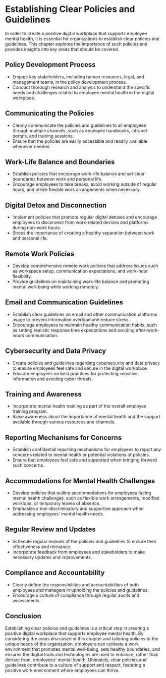 Establishing Clear Policies and Guidelines
======================================================

In order to create a positive digital workplace that supports employee mental health, it is essential for organizations to establish clear policies and guidelines. This chapter explores the importance of such policies and provides insights into key areas that should be covered.

Policy Development Process
--------------------------

* Engage key stakeholders, including human resources, legal, and management teams, in the policy development process.
* Conduct thorough research and analysis to understand the specific needs and challenges related to employee mental health in the digital workplace.

Communicating the Policies
--------------------------

* Clearly communicate the policies and guidelines to all employees through multiple channels, such as employee handbooks, intranet portals, and training sessions.
* Ensure that the policies are easily accessible and readily available whenever needed.

Work-Life Balance and Boundaries
--------------------------------

* Establish policies that encourage work-life balance and set clear boundaries between work and personal life.
* Encourage employees to take breaks, avoid working outside of regular hours, and utilize flexible work arrangements when necessary.

Digital Detox and Disconnection
-------------------------------

* Implement policies that promote regular digital detoxes and encourage employees to disconnect from work-related devices and platforms during non-work hours.
* Stress the importance of creating a healthy separation between work and personal life.

Remote Work Policies
--------------------

* Develop comprehensive remote work policies that address issues such as workspace setup, communication expectations, and work-hour flexibility.
* Provide guidelines on maintaining work-life balance and promoting mental well-being while working remotely.

Email and Communication Guidelines
----------------------------------

* Establish clear guidelines on email and other communication platforms usage to prevent information overload and reduce stress.
* Encourage employees to maintain healthy communication habits, such as setting realistic response time expectations and avoiding after-work-hours communication.

Cybersecurity and Data Privacy
------------------------------

* Create policies and guidelines regarding cybersecurity and data privacy to ensure employees feel safe and secure in the digital workplace.
* Educate employees on best practices for protecting sensitive information and avoiding cyber threats.

Training and Awareness
----------------------

* Incorporate mental health training as part of the overall employee training program.
* Raise awareness about the importance of mental health and the support available through various resources and channels.

Reporting Mechanisms for Concerns
---------------------------------

* Establish confidential reporting mechanisms for employees to report any concerns related to mental health or potential violations of policies.
* Ensure that employees feel safe and supported when bringing forward such concerns.

Accommodations for Mental Health Challenges
-------------------------------------------

* Develop policies that outline accommodations for employees facing mental health challenges, such as flexible work arrangements, modified workload, or temporary leaves of absence.
* Emphasize a non-discriminatory and supportive approach when addressing employees' mental health needs.

Regular Review and Updates
--------------------------

* Schedule regular reviews of the policies and guidelines to ensure their effectiveness and relevance.
* Incorporate feedback from employees and stakeholders to make necessary updates and improvements.

Compliance and Accountability
-----------------------------

* Clearly define the responsibilities and accountabilities of both employees and managers in upholding the policies and guidelines.
* Encourage a culture of compliance through regular audits and assessments.

Conclusion
----------

Establishing clear policies and guidelines is a critical step in creating a positive digital workplace that supports employee mental health. By considering the areas discussed in this chapter and tailoring policies to the unique needs of the organization, employers can cultivate a work environment that promotes mental well-being, sets healthy boundaries, and ensures the digital tools and technologies are used to enhance, rather than detract from, employees' mental health. Ultimately, clear policies and guidelines contribute to a culture of support and respect, fostering a positive work environment where employees can thrive.
